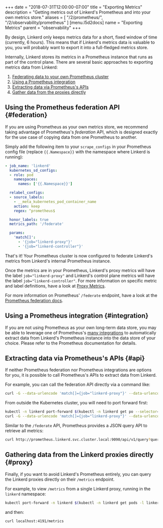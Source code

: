 +++
date = "2018-07-31T12:00:00-07:00"
title = "Exporting Metrics"
description = "Getting metrics out of Linkerd's Prometheus and into your own metrics store."
aliases = [
  "/2/prometheus/",
  "/2/observability/prometheus"
]
[menu.l5d2docs]
  name = "Exporting Metrics"
  parent = "observability"
+++

By design, Linkerd only keeps metrics data for a short, fixed window of time
(currently, 6 hours). This means that if Linkerd's metrics data is valuable to
you, you will probably want to export it into a full-fledged metrics store.

Internally, Linkerd stores its metrics in a Prometheus instance that runs as
part of the control plane.  There are several basic approaches to exporting
metrics data from Linkerd:

1. [Federating data to your own Prometheus cluster](#federation)
1. [Using a Prometheus integration](#integration)
1. [Extracting data via Prometheus's APIs](#api)
1. [Gather data from the proxies directly](#proxy)

## Using the Prometheus federation API {#federation}

If you are using Prometheus as your own metrics store, we recommend taking
advantage of Prometheus's *federation* API, which is designed exactly for the
use case of copying data from one Prometheus to another.

Simply add the following item to your `scrape_configs` in your Prometheus
config file (replace `{{.Namespace}}` with the namespace where Linkerd is
running):

```yaml
- job_name: 'linkerd'
  kubernetes_sd_configs:
  - role: pod
    namespaces:
      names: ['{{.Namespace}}']

  relabel_configs:
  - source_labels:
    - __meta_kubernetes_pod_container_name
    action: keep
    regex: ^prometheus$

  honor_labels: true
  metrics_path: '/federate'

  params:
    'match[]':
      - '{job="linkerd-proxy"}'
      - '{job="linkerd-controller"}'
```

That's it! Your Prometheus cluster is now configured to federate Linkerd's
metrics from Linkerd's internal Prometheus instance.

Once the metrics are in your Prometheus, Linkerd's proxy metrics will have the
label `job="linkerd-proxy"` and Linkerd's control plane metrics will have the
label `job="linkerd-controller"`. For more information on specific metric and
label definitions, have a look at [Proxy Metrics](../proxy-metrics).

For more information on Prometheus' `/federate` endpoint, have a look at the
[Prometheus federation docs](https://prometheus.io/docs/prometheus/latest/federation/).

## Using a Prometheus integration {#integration}

If you are not using Prometheus as your own long-term data store, you may be
able to leverage one of Prometheus's [many
integrations](https://prometheus.io/docs/operating/integrations/) to
automatically extract data from Linkerd's Prometheus instance into the data
store of your choice. Please refer to the Prometheus documentation for details.

## Extracting data via Prometheus's APIs {#api}

If neither Prometheus federation nor Prometheus integrations are options for
you, it is possible to call Prometheus's APIs to extract data from Linkerd.

For example, you can call the federation API directly via a command like:

```bash
curl -G --data-urlencode 'match[]={job="linkerd-proxy"}' --data-urlencode 'match[]={job="linkerd-controller"}' http://prometheus.linkerd.svc.cluster.local:9090/federate
```

From outside the Kubernetes cluster, you will need to port forward first:

```bash
kubectl -n linkerd port-forward $(kubectl -n linkerd get po --selector=linkerd.io/control-plane-component=prometheus -o jsonpath='{.items[*].metadata.name}') 9090:9090
curl -G --data-urlencode 'match[]={job="linkerd-proxy"}' --data-urlencode 'match[]={job="linkerd-controller"}' http://localhost:9090/federate
```

Similar to the `/federate` API, Prometheus provides a JSON query API to
retrieve all metrics:

```bash
curl http://prometheus.linkerd.svc.cluster.local:9090/api/v1/query?query=request_total
```

## Gathering data from the Linkerd proxies directly {#proxy}

Finally, if you want to avoid Linkerd's Prometheus entirely, you can query the
Linkerd proxies directly on their `/metrics` endpoint.

For example, to view `/metrics` from a single Linkerd proxy, running in the
`linkerd` namespace:

```bash
kubectl port-forward -n linkerd $(kubectl -n linkerd get pods -l linkerd.io/control-plane-ns=linkerd -o jsonpath='{.items[0].metadata.name}') 4191:4191
```
and then:
```bash
curl localhost:4191/metrics
```

